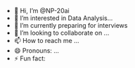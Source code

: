 - 👋 Hi, I’m @NP-20ai
- 👀 I’m interested in Data Analysis...
- 🌱 I’m currently preparing for interviews
- 💞️ I’m looking to collaborate on ...
- 📫 How to reach me ...
- 😄 Pronouns: ...
- ⚡ Fun fact: 

<!---
NP-20ai/NP-20ai is a ✨ special ✨ repository because its `README.md` (this file) appears on your GitHub profile.
You can click the Preview link to take a look at your changes.
--->
